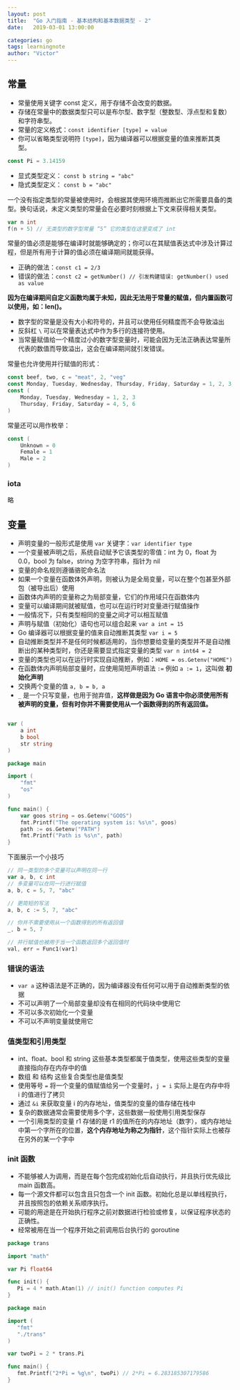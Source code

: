 ```yaml
---
layout: post
title:  "Go 入门指南 - 基本结构和基本数据类型 - 2"
date:   2019-03-01 13:00:00

categories: go
tags: learningnote
author: "Victor"
---
```


## 常量

* 常量使用关键字 const 定义，用于存储不会改变的数据。
* 存储在常量中的数据类型只可以是布尔型、数字型（整数型、浮点型和复数）和字符串型。
* 常量的定义格式：`const identifier [type] = value`
* 你可以省略类型说明符 `[type]`，因为编译器可以根据变量的值来推断其类型。

```go
const Pi = 3.14159
```

* 显式类型定义： `const b string = "abc"`
* 隐式类型定义： `const b = "abc"`

一个没有指定类型的常量被使用时，会根据其使用环境而推断出它所需要具备的类型。换句话说，未定义类型的常量会在必要时刻根据上下文来获得相关类型。

```go
var n int
f(n + 5) // 无类型的数字型常量 “5” 它的类型在这里变成了 int
```

常量的值必须是能够在编译时就能够确定的；你可以在其赋值表达式中涉及计算过程，但是所有用于计算的值必须在编译期间就能获得。

* 正确的做法：`const c1 = 2/3`
* 错误的做法：`const c2 = getNumber() // 引发构建错误: getNumber() used as value`

**因为在编译期间自定义函数均属于未知，因此无法用于常量的赋值，但内置函数可以使用，如：len()。**

* 数字型的常量是没有大小和符号的，并且可以使用任何精度而不会导致溢出
* 反斜杠 `\` 可以在常量表达式中作为多行的连接符使用。
* 当常量赋值给一个精度过小的数字型变量时，可能会因为无法正确表达常量所代表的数值而导致溢出，这会在编译期间就引发错误。

常量也允许使用并行赋值的形式：

```go
const beef, two, c = "meat", 2, "veg"
const Monday, Tuesday, Wednesday, Thursday, Friday, Saturday = 1, 2, 3, 4, 5, 6
const (
    Monday, Tuesday, Wednesday = 1, 2, 3
    Thursday, Friday, Saturday = 4, 5, 6
)
```

常量还可以用作枚举：

```go
const (
    Unknown = 0
    Female = 1
    Male = 2
)
```

### iota

略

## 变量

* 声明变量的一般形式是使用 `var` 关键字：`var identifier type`
* 一个变量被声明之后，系统自动赋予它该类型的零值：int 为 0，float 为 0.0，bool 为 false，string 为空字符串，指针为 nil
* 变量的命名规则遵循骆驼命名法
* 如果一个变量在函数体外声明，则被认为是全局变量，可以在整个包甚至外部包（被导出后）使用
* 函数体内声明的变量称之为局部变量，它们的作用域只在函数体内
* 变量可以编译期间就被赋值，也可以在运行时对变量进行赋值操作
* 一般情况下，只有类型相同的变量之间才可以相互赋值
* 声明与赋值（初始化）语句也可以组合起来 `var a int = 15`
* Go 编译器可以根据变量的值来自动推断其类型 `var i = 5`
* 自动推断类型并不是任何时候都适用的，当你想要给变量的类型并不是自动推断出的某种类型时，你还是需要显式指定变量的类型 `var n int64 = 2`
* 变量的类型也可以在运行时实现自动推断，例如：`HOME = os.Getenv("HOME")`
* 在函数体内声明局部变量时，应使用简短声明语法 `:=` 例如 `a := 1`，这叫做 **初始化声明**
* 交换两个变量的值 `a, b = b, a`
* `_` 是一个只写变量，也用于抛弃值，**这样做是因为 Go 语言中你必须使用所有被声明的变量，但有时你并不需要使用从一个函数得到的所有返回值。**

```go

```

```go
var (
    a int
    b bool
    str string
)
```

```go
package main

import (
    "fmt"
    "os"
)

func main() {
    var goos string = os.Getenv("GOOS")
    fmt.Printf("The operating system is: %s\n", goos)
    path := os.Getenv("PATH")
    fmt.Printf("Path is %s\n", path)
}
```

下面展示一个小技巧

```go
// 同一类型的多个变量可以声明在同一行
var a, b, c int
// 多变量可以在同一行进行赋值
a, b, c = 5, 7, "abc"
```

```go
// 更简短的写法
a, b, c := 5, 7, "abc"
```

```go
// 你并不需要使用从一个函数得到的所有返回值
_, b = 5, 7
```

```go
// 并行赋值也被用于当一个函数返回多个返回值时
val, err = Func1(var1)
```

### 错误的语法

* `var a` 这种语法是不正确的，因为编译器没有任何可以用于自动推断类型的依据
* 不可以声明了一个局部变量却没有在相同的代码块中使用它
* 不可以多次初始化一个变量
* 不可以不声明变量就使用它

### 值类型和引用类型

* int、float、bool 和 string 这些基本类型都属于值类型，使用这些类型的变量直接指向存在内存中的值
* 数组 和 结构 这些复合类型也是值类型
* 使用等号 `=` 将一个变量的值赋值给另一个变量时，`j = i` 实际上是在内存中将 i 的值进行了拷贝
* 通过 `&i` 来获取变量 i 的内存地址，值类型的变量的值存储在栈中
* 复杂的数据通常会需要使用多个字，这些数据一般使用引用类型保存
* 一个引用类型的变量 r1 存储的是 r1 的值所在的内存地址（数字），或内存地址中第一个字所在的位置，**这个内存地址为称之为指针**，这个指针实际上也被存在另外的某一个字中

### init 函数

* 不能够被人为调用，而是在每个包完成初始化后自动执行，并且执行优先级比 main 函数高。
* 每一个源文件都可以包含且只包含一个 init 函数。初始化总是以单线程执行，并且按照包的依赖关系顺序执行。
* 可能的用途是在开始执行程序之前对数据进行检验或修复，以保证程序状态的正确性。
* 经常被用在当一个程序开始之前调用后台执行的 goroutine

```go
package trans

import "math"

var Pi float64

func init() {
   Pi = 4 * math.Atan(1) // init() function computes Pi
}
```

```go
package main

import (
   "fmt"
   "./trans"
)

var twoPi = 2 * trans.Pi

func main() {
   fmt.Printf("2*Pi = %g\n", twoPi) // 2*Pi = 6.283185307179586
}
```
